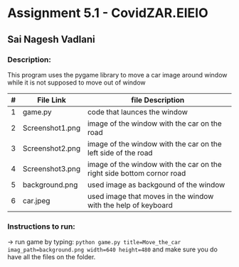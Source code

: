# Assignment 5.1 - CovidZAR.EIEIO

## Sai Nagesh Vadlani

### Description: 
This program uses the pygame library to move a car image around window while it is not supposed to move out of window



|   #   | File Link | file Description |
| :---: | ----------- | ---------------------- |
|   1   |    game.py     | code that launces the window|
| 2 |Screenshot1.png |image of the window with the car on the road|
| 3 |Screenshot2.png|image of the window with the car on the left side of the road|
| 4 |Screenshot3.png|image of the window with the car on the right side bottom cornor road|
|5|background.png| used image as backgound of the window|
|6|car.jpeg| used image that moves in the window with the help of keyboard|
 
 ### Instructions to run:
 
 -> run game by typing: `python game.py title=Move_the_car  imag_path=background.png width=640 height=480` and make sure you do have all the files on the folder.

